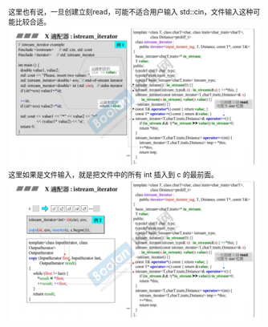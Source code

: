 这里也有说，一旦创建立刻read，可能不适合用户输入 std::cin，文件输入这种可能比较合适。
![](attachments/39.1.1istream_iterator.jpg)
这里如果是文件输入，就是把文件中的所有 int 插入到 c 的最前面。
![](attachments/39.1.2istream_iterator.jpg)